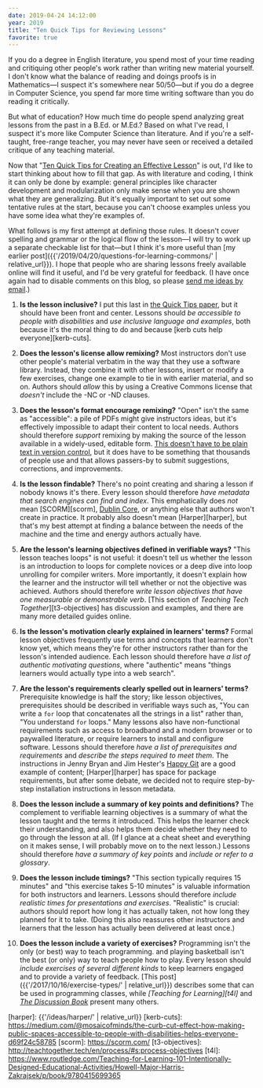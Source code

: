 ```yaml
---
date: 2019-04-24 14:12:00
year: 2019
title: "Ten Quick Tips for Reviewing Lessons"
favorite: true
---
```


If you do a degree in English literature,
you spend most of your time reading and critiquing other people's work
rather than writing new material yourself.
I don't know what the balance of reading and doings proofs is in Mathematics—I suspect
it's somewhere near 50/50—but if you do a degree in Computer Science,
you spend far more time writing software than you do reading it critically.

But what of education?
How much time do people spend analyzing great lessons from the past in a B.Ed. or M.Ed.?
Based on what I've read,
I suspect it's more like Computer Science than literature.
And if you're a self-taught, free-range teacher,
you may never have seen or received a detailed critique of any teaching material.

Now that
"[Ten Quick Tips for Creating an Effective Lesson][10-lesson]"
is out,
I'd like to start thinking about how to fill that gap.
As with literature and coding,
I think it can only be done by example:
general principles like character development and modularization only make sense
when you are shown what they are generalizing.
But it's equally important to set out some tentative rules at the start,
because you can't choose examples unless you have some idea what they're examples of.

What follows is my first attempt at defining those rules.
It doesn't cover spelling and grammar or the logical flow of the lesson—I will try
to work up a separate checkable list for that—but I think it's more useful than
[my earlier post]({{'/2019/04/20/questions-for-learning-commons/' | relative_url}}).
I hope that people who are sharing lessons freely available online will find it useful,
and I'd be very grateful for feedback.
(I have once again had to disable comments on this blog,
so please [send me ideas by email](mailto:{{site.author.email}}).)

1.  **Is the lesson inclusive?**
    I put this last in [the Quick Tips paper][10-lesson],
    but it should have been front and center.
    Lessons should *be accessible to people with disabilities*
    and *use inclusive language and examples*,
    both because it's the moral thing to do
    and because [kerb cuts help everyone][kerb-cuts].

2.  **Does the lesson's license allow remixing?**
    Most instructors don't use other people's material verbatim in the way that they use a software library.
    Instead, they combine it with other lessons,
    insert or modify a few exercises,
    change one example to tie in with earlier material,
    and so on.
    Authors should *allow* this by using a Creative Commons license
    that *doesn't* include the -NC or -ND clauses.

3.  **Does the lesson's format encourage remixing?**
    "Open" isn't the same as "accessible":
    a pile of PDFs might give instructors ideas,
    but it's effectively impossible to adapt their content to local needs.
    Authors should therefore *support* remixing by making the source of the lesson available in a widely-used, editable form.
    [This doesn't have to be plain text in version control][good-enough],
    but it does have to be something that thousands of people use
    and that allows passers-by to submit suggestions, corrections, and improvements.

4.  **Is the lesson findable?**
    There's no point creating and sharing a lesson if nobody knows it's there.
    Every lesson should therefore *have metadata that search engines can find and index*.
    This emphatically does *not* mean [SCORM][scorm], [Dublin Core][dublin-core],
    or anything else that authors won't create in practice.
    It probably also doesn't mean [Harper][harper],
    but that's my best attempt at finding a balance between the needs of the machine
    and the time and energy authors actually have.

5.  **Are the lesson's learning objectives defined in verifiable ways?**
    "This lesson teaches loops" is not useful:
    it doesn't tell us whether the lesson is an introduction to loops for complete novices
    or a deep dive into loop unrolling for compiler writers.
    More importantly,
    it doesn't explain how the learner and the instructor will tell whether or not the objective was achieved.
    Authors should therefore *write lesson objectives that have one measurable or demonstrable verb*.
    [This section of *Teaching Tech Together*][t3-objectives] has discussion and examples,
    and there are many more detailed guides online.

6.  **Is the lesson's motivation clearly explained in learners' terms?**
    Formal lesson objectives frequently use terms and concepts that learners don't know yet,
    which means they're for other instructors rather than for the lesson's intended audience.
    Each lesson should therefore have *a list of authentic motivating questions*,
    where "authentic" means "things learners would actually type into a web search".

7.  **Are the lesson's requirements clearly spelled out in learners' terms?**
    Prerequisite knowledge is half the story;
    like lesson objectives,
    prerequisites should be described in verifiable ways such as,
    "You can write a `for` loop that concatenates all the strings in a list"
    rather than, "You understand `for` loops."
    Many lessons also have non-functional requirements such as access to broadband and a modern browser
    or to paywalled literature,
    or require learners to install and configure software.
    Lessons should therefore *have a list of prerequisites and requirements*
    and *describe the steps required to meet them*.
    The instructions in Jenny Bryan and Jim Hester's [Happy Git][happy-git] are a good example of content;
    [Harper][harper] has space for package requirements,
    but after some debate,
    we decided not to require step-by-step installation instructions in lesson metadata.

8.  **Does the lesson include a summary of key points and definitions?**
    The complement to verifiable learning objectives is a summary of what the lesson taught
    and the terms it introduced.
    This helps the learner check their understanding,
    and also helps them decide whether they need to go through the lesson at all.
    (If I glance at a cheat sheet and everything on it makes sense,
    I will probably move on to the next lesson.)
    Lessons should therefore *have a summary of key points*
    and *include or refer to a glossary*.

9.  **Does the lesson include timings?**
    "This section typically requires 15 minutes" and "this exercise takes 5-10 minutes"
    is valuable information for both instructors and learners.
    Lessons should therefore *include realistic times for presentations and exercises*.
    "Realistic" is crucial:
    authors should report how long it has actually taken,
    not how long they planned for it to take.
    (Doing this also reassures other instructors and learners that the lesson has actually been delivered at least once.)

10. **Does the lesson include a variety of exercises?**
    Programming isn't the only (or best) way to teach programming.
    and playing basketball isn't the best (or only) way to teach people how to play.
    Every lesson should *include exercises of several different kinds*
    to keep learners engaged and to provide a variety of feedback.
    [This post]({{'/2017/10/16/exercise-types/' | relative_url}}) describes some that can be used in programming classes,
    while *[Teaching for Learning][t4l]* and *[The Discussion Book][discussion]* present many others.

[10-lesson]: https://journals.plos.org/ploscompbiol/article/authors?id=10.1371/journal.pcbi.1006915
[discussion]: https://www.wiley.com/en-ad/The+Discussion+Book%3A+50+Great+Ways+to+Get+People+Talking-p-9781119049715
[dublin-core]: http://dublincore.org/
[good-enough]: https://journals.plos.org/ploscompbiol/article?id=10.1371/journal.pcbi.1005510#sec014
[happy-git]: https://happygitwithr.com/
[harper]: {{'/ideas/harper/' | relative_url}}
[kerb-cuts]: https://medium.com/@mosaicofminds/the-curb-cut-effect-how-making-public-spaces-accessible-to-people-with-disabilities-helps-everyone-d69f24c58785
[scorm]: https://scorm.com/
[t3-objectives]: http://teachtogether.tech/en/process/#s:process-objectives
[t4l]: https://www.routledge.com/Teaching-for-Learning-101-Intentionally-Designed-Educational-Activities/Howell-Major-Harris-Zakrajsek/p/book/9780415699365
